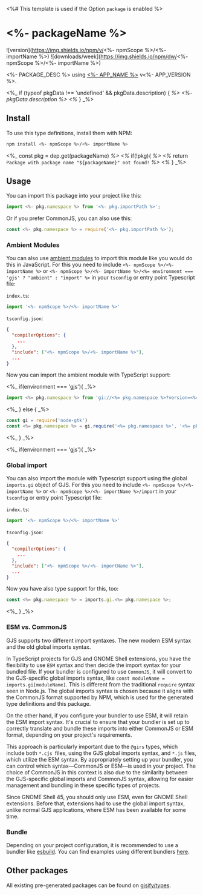 <%# This template is used if the Option `package` is enabled %>
# <%- packageName %>

![version](https://img.shields.io/npm/v/<%- npmScope %>/<%- importName %>)
![downloads/week](https://img.shields.io/npm/dw/<%- npmScope %>/<%- importName %>)


<%- PACKAGE_DESC %> using [<%- APP_NAME %>](<%- APP_SOURCE %>) v<%- APP_VERSION %>.

<%_ if (typeof pkgData !== 'undefined' && pkgData.description) { _%>
<%- pkgData.description %>
<%_ } _%>

## Install

To use this type definitions, install them with NPM:
```bash
npm install <%- npmScope %>/<%- importName %>
```

<%_ const pkg = dep.get(packageName) _%>
<%_ if(!pkg){ _%>
  <%_ return `Package with package name "${packageName}" not found!` _%>
<%_ } _%>
## Usage

You can import this package into your project like this:
```ts
import <%- pkg.namespace %> from '<%- pkg.importPath %>';
```

Or if you prefer CommonJS, you can also use this:
```ts
const <%- pkg.namespace %> = require('<%- pkg.importPath %>');
```

### Ambient Modules

You can also use [ambient modules](https://github.com/gjsify/ts-for-gir/tree/main/packages/cli#ambient-modules) to import this module like you would do this in JavaScript.
For this you need to include `<%- npmScope %>/<%- importName %>` or `<%- npmScope %>/<%- importName %>/<%= environment === 'gjs' ? "ambient" : "import" %>` in your `tsconfig` or entry point Typescript file:

`index.ts`:
```ts
import '<%- npmScope %>/<%- importName %>'
```

`tsconfig.json`:
```json
{
  "compilerOptions": {
    ...
  },
  "include": ["<%- npmScope %>/<%- importName %>"],
  ...
}
```

Now you can import the ambient module with TypeScript support: 

<%_ if(environment === 'gjs'){ _%>
```ts
import <%= pkg.namespace %> from 'gi://<%= pkg.namespace %>?version=<%= pkg.version %>';
```
<%_ } else { _%>
```ts
const gi = require('node-gtk')
const <%= pkg.namespace %> = gi.require('<%= pkg.namespace %>', '<%= pkg.version %>')
```
<%_ } _%>

<%_ if(environment === 'gjs'){ _%>
### Global import

You can also import the module with Typescript support using the global `imports.gi` object of GJS.
For this you need to include `<%- npmScope %>/<%- importName %>` or `<%- npmScope %>/<%- importName %>/import` in your `tsconfig` or entry point Typescript file:

`index.ts`:
```ts
import '<%- npmScope %>/<%- importName %>'
```

`tsconfig.json`:
```json
{
  "compilerOptions": {
    ...
  },
  "include": ["<%- npmScope %>/<%- importName %>"],
  ...
}
```

Now you have also type support for this, too:

```ts
const <%= pkg.namespace %> = imports.gi.<%= pkg.namespace %>;
```
<%_ } _%>


### ESM vs. CommonJS

GJS supports two different import syntaxes. The new modern ESM syntax and the old global imports syntax.

In TypeScript projects for GJS and GNOME Shell extensions, you have the flexibility to use `ESM` syntax and then decide the import syntax for your bundled file. If your bundler is configured to use `CommonJS`, it will convert to the GJS-specific global imports syntax, like `const moduleName = imports.gi[moduleName]`. This is different from the traditional `require` syntax seen in Node.js. The global imports syntax is chosen because it aligns with the CommonJS format supported by NPM, which is used for the generated type definitions and this package.

On the other hand, if you configure your bundler to use ESM, it will retain the ESM import syntax. It's crucial to ensure that your bundler is set up to correctly translate and bundle these imports into either CommonJS or ESM format, depending on your project's requirements.

This approach is particularly important due to the `@girs` types, which include both `*.cjs `files, using the GJS global imports syntax, and `*.js` files, which utilize the ESM syntax. By appropriately setting up your bundler, you can control which syntax—CommonJS or ESM—is used in your project. The choice of CommonJS in this context is also due to the similarity between the GJS-specific global imports and CommonJS syntax, allowing for easier management and bundling in these specific types of projects.

Since GNOME Shell 45, you should only use ESM, even for GNOME Shell extensions. Before that, extensions had to use the global import syntax, unlike normal GJS applications, where ESM has been available for some time.

### Bundle

Depending on your project configuration, it is recommended to use a bundler like [esbuild](https://esbuild.github.io/). You can find examples using different bundlers [here](https://github.com/gjsify/ts-for-gir/tree/main/examples).

## Other packages

All existing pre-generated packages can be found on [gjsify/types](https://github.com/gjsify/types).